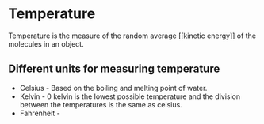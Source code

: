 # Temperature

Temperature is the measure of the random average [[kinetic energy]] of the molecules in an object.

## Different units for measuring temperature

- Celsius - Based on the boiling and melting point of water.
- Kelvin - 0 kelvin is the lowest possible temperature and the division between the temperatures is the same as celsius.
- Fahrenheit - 